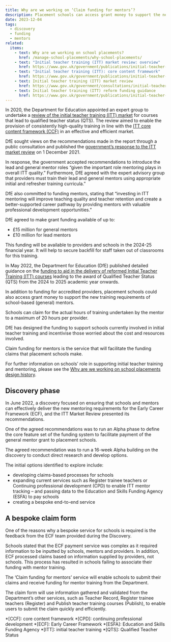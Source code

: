 ```yaml
---
title: Why are we working on ‘Claim funding for mentors’?
description: Placement schools can access grant money to support the new training requirements of school-based mentors
date: 2023-12-04
tags:
  - discovery
  - funding
  - mentors
related:
  items:
    - text: Why are we working on school placements?
      href: /manage-school-placements/why-school-placements/
    - text: "Initial teacher training (ITT) market review: overview"
      href: https://www.gov.uk/government/publications/initial-teacher-training-itt-market-review/initial-teacher-training-itt-market-review-overview
    - text: "Initial teacher training (ITT): core content framework"
      href: https://www.gov.uk/government/publications/initial-teacher-training-itt-core-content-framework
    - text: Initial teacher training (ITT) market review
      href: https://www.gov.uk/government/consultations/initial-teacher-training-itt-market-review
    - text: Initial teacher training (ITT) reform funding guidance
      href: https://www.gov.uk/government/publications/initial-teacher-training-reform-funding-guidance
---
```


In 2020, the Department for Education appointed an expert group to undertake a [review of the initial teacher training (ITT) market](https://www.gov.uk/government/publications/initial-teacher-training-itt-market-review/initial-teacher-training-itt-market-review-overview) for courses that lead to qualified teacher status (QTS). The review aimed to enable the provision of consistently high-quality training in line with the [ITT core content framework (CCF)](https://www.gov.uk/government/publications/initial-teacher-training-itt-core-content-framework) in an effective and efficient market.

DfE sought views on the recommendations made in the report through a public consultation and published the [government’s response to the ITT market review]( https://www.gov.uk/government/consultations/initial-teacher-training-itt-market-review) on 1 December 2021.

In response, the government accepted recommendations to introduce the lead and general mentor roles “given the important role mentoring plays in overall ITT quality.” Furthermore, DfE agreed with the expert advisory group that providers must train their lead and general mentors using appropriate initial and refresher training curricula.”

DfE also committed to funding mentors, stating that “investing in ITT mentoring will improve teaching quality and teacher retention and create a better-supported career pathway by providing mentors with valuable professional development opportunities.”

DfE agreed to make grant funding available of up to:

- £15 million for general mentors
- £10 million for lead mentors

This funding will be available to providers and schools in the 2024-25 financial year. It will help to secure backfill for staff taken out of classrooms for this training.

In May 2022, the Department for Education (DfE) published detailed guidance on the [funding to aid in the delivery of reformed Initial Teacher Training (ITT) courses](https://www.gov.uk/government/publications/initial-teacher-training-reform-funding-guidance) leading to the award of Qualified Teacher Status (QTS) from the 2024 to 2025 academic year onwards.

In addition to funding for accredited providers, placement schools could also access grant money to support the new training requirements of school-based (general) mentors.

Schools can claim for the actual hours of training undertaken by the mentor to a maximum of 20 hours per provider.

DfE has designed the funding to support schools currently involved in initial teacher training and incentivise those worried about the cost and resources involved.

Claim funding for mentors is the service that will facilitate the funding claims that placement schools make.

For further information on schools’ role in supporting initial teacher training and mentoring, please see the [Why are we working on school placements design history](/manage-school-placements/why-school-placements/).

## Discovery phase

In June 2022, a discovery focused on ensuring that schools and mentors can effectively deliver the new mentoring requirements for the Early Career Framework (ECF), and the ITT Market Review presented its recommendations.

One of the agreed recommendations was to run an Alpha phase to define the core feature set of the funding system to facilitate payment of the general mentor grant to placement schools.

The agreed recommendation was to run a 16-week Alpha building on the discovery to conduct direct research and develop options.

The initial options identified to explore include:

- developing claims-based processes for schools
- expanding current services such as Register trainee teachers or Continuing professional development (CPD) to enable ITT mentor tracking – and passing data to the Education and Skills Funding Agency (ESFA) to pay schools
- creating a bespoke end-to-end service

## A bespoke claim form

One of the reasons why a bespoke service for schools is required is the feedback from the ECF team provided during the Discovery.

Schools stated that the ECF payment service was complex as it required information to be inputted by schools, mentors and providers. In addition, ECF processed claims based on information supplied by providers, not schools. This process has resulted in schools failing to associate their funding with mentor training.

The ‘Claim funding for mentors’ service will enable schools to submit their claims and receive funding for mentor training from the Department.

The claim form will use information gathered and validated from the Department’s other services, such as Teacher Record, Register trainee teachers (Register) and Publish teacher training courses (Publish), to enable users to submit the claim quickly and efficiently.

*[CCF]: core content framework
*[CPD]: continuing professional development
*[ECF]: Early Career Framework
*[ESFA]: Education and Skills Funding Agency
*[ITT]: initial teacher training
*[QTS]: Qualified Teacher Status
